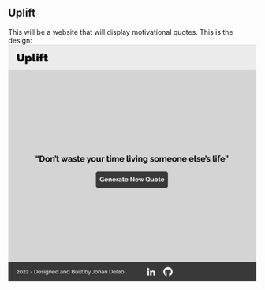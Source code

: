 ## Uplift

This will be a website that will display motivational quotes. This is the design: <br>
<img src="https://github.com/JohanDelao/upLift/blob/main/upliftTemplate.png">

